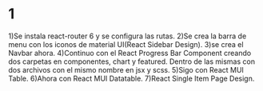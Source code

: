 # 1
  1)Se instala react-router 6 y se configura las rutas. 
  2)Se crea la barra de menu con los iconos de material UI(React Sidebar Design).
  3)se crea el Navbar ahora.
  4)Continuo con el React Progress Bar Component creando dos carpetas en componentes, chart y featured. Dentro de las mismas con dos archivos con el mismo nombre en jsx y scss.
  5)Sigo con  React MUI Table.
  6)Ahora con React MUI Datatable.
  7)React Single Item Page Design.
  